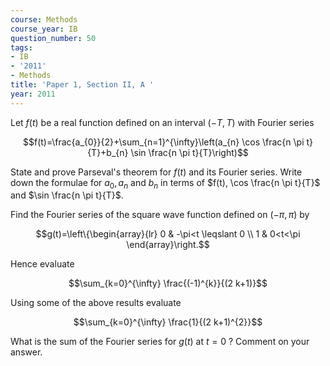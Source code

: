 ```yaml
---
course: Methods
course_year: IB
question_number: 50
tags:
- IB
- '2011'
- Methods
title: 'Paper 1, Section II, A '
year: 2011
---
```




Let $f(t)$ be a real function defined on an interval $(-T, T)$ with Fourier series

$$f(t)=\frac{a_{0}}{2}+\sum_{n=1}^{\infty}\left(a_{n} \cos \frac{n \pi t}{T}+b_{n} \sin \frac{n \pi t}{T}\right)$$

State and prove Parseval's theorem for $f(t)$ and its Fourier series. Write down the formulae for $a_{0}, a_{n}$ and $b_{n}$ in terms of $f(t), \cos \frac{n \pi t}{T}$ and $\sin \frac{n \pi t}{T}$.

Find the Fourier series of the square wave function defined on $(-\pi, \pi)$ by

$$g(t)=\left\{\begin{array}{lr}
0 & -\pi<t \leqslant 0 \\
1 & 0<t<\pi
\end{array}\right.$$

Hence evaluate

$$\sum_{k=0}^{\infty} \frac{(-1)^{k}}{(2 k+1)}$$

Using some of the above results evaluate

$$\sum_{k=0}^{\infty} \frac{1}{(2 k+1)^{2}}$$

What is the sum of the Fourier series for $g(t)$ at $t=0$ ? Comment on your answer.